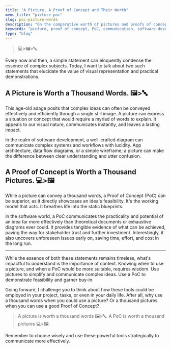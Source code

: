 ```yaml
---
title: "A Picture, A Proof of Concept and Their Worth"
menu_title: "picture-poc"
slug: poc-picture-words
description: "On the comparative worth of pictures and proofs of concept in communication"
keywords: "picture, proof of concept, PoC, communication, software development, Manfred Touron"
type: "blog"
---
```


> 💻>🖼️>🔤

Every now and then, a simple statement can eloquently condense the essence of complex subjects. Today, I want to talk about two such statements that elucidate the value of visual representation and practical demonstrations.

## A Picture is Worth a Thousand Words. 🖼️>🔤

This age-old adage posits that complex ideas can often be conveyed effectively and efficiently through a single still image. A picture can express a situation or concept that would require a myriad of words to explain. It appeals to our visual nature, communicates instantly, and leaves a lasting impact.

In the realm of software development, a well-crafted diagram can communicate complex systems and workflows with lucidity. App architecture, data flow diagrams, or a simple wireframe; a picture can make the difference between clear understanding and utter confusion.

## A Proof of Concept is Worth a Thousand Pictures. 💻>🖼️

While a picture can convey a thousand words, a Proof of Concept (PoC) can be superior, as it directly showcases an idea's feasibility. It's the working model that acts. It breathes life into the static blueprints.

In the software world, a PoC communicates the practicality and potential of an idea far more effectively than theoretical documents or exhaustive diagrams ever could. It provides tangible evidence of what can be achieved, paving the way for stakeholder trust and further investment. Interestingly, it also uncovers unforeseen issues early on, saving time, effort, and cost in the long run.

---

While the essence of both these statements remains timeless, what's impactful to understand is the importance of context. Knowing when to use a picture, and when a PoC would be more suitable, requires wisdom. Use pictures to simplify and communicate complex ideas. Use a PoC to demonstrate feasibility and garner buy-in.

Going forward, I challenge you to think about how these tools could be employed in your project, tasks, or even in your daily life. After all, why use a thousand words when you could use a picture? Or a thousand pictures when you can use a good Proof of Concept?

> A picture is worth a thousand words 🖼️>🔤.
> A PoC is worth a thousand pictures 💻>🖼️.

Remember to choose wisely and use these powerful tools strategically to communicate more effectively.

